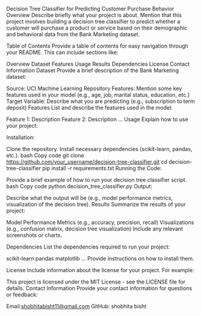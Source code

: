 Decision Tree Classifier for Predicting Customer Purchase Behavior
Overview
Describe briefly what your project is about. Mention that this project involves building a decision tree classifier to predict whether a customer will purchase a product or service based on their demographic and behavioral data from the Bank Marketing dataset.

Table of Contents
Provide a table of contents for easy navigation through your README. This can include sections like:

Overview
Dataset
Features
Usage
Results
Dependencies
License
Contact Information
Dataset
Provide a brief description of the Bank Marketing dataset:

Source: UCI Machine Learning Repository
Features: Mention some key features used in your model (e.g., age, job, marital status, education, etc.)
Target Variable: Describe what you are predicting (e.g., subscription to term deposit)
Features
List and describe the features used in the model:

Feature 1: Description
Feature 2: Description
...
Usage
Explain how to use your project:

Installation:

Clone the repository.
Install necessary dependencies (scikit-learn, pandas, etc.).
bash
Copy code
git clone https://github.com/your_username/decision-tree-classifier.git
cd decision-tree-classifier
pip install -r requirements.txt
Running the Code:

Provide a brief example of how to run your decision tree classifier script.
bash
Copy code
python decision_tree_classifier.py
Output:

Describe what the output will be (e.g., model performance metrics, visualization of the decision tree).
Results
Summarize the results of your project:

Model Performance Metrics (e.g., accuracy, precision, recall)
Visualizations (e.g., confusion matrix, decision tree visualization)
Include any relevant screenshots or charts.

Dependencies
List the dependencies required to run your project:

scikit-learn
pandas
matplotlib
...
Provide instructions on how to install them.

License
Include information about the license for your project. For example:

This project is licensed under the MIT License - see the LICENSE file for details.
Contact Information
Provide your contact information for questions or feedback:

Email:shobhitabisht11@gmail.com
GitHub: shobhita bisht
